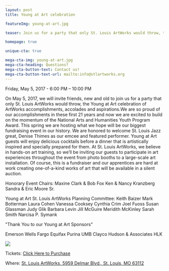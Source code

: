 ```yaml
---
layout: post
title: Young at Art celebration

featureImg: young-at-art.jpg

teaser: Join us for a party that only St. Louis ArtWorks would throw, the Young at Art celebration of ArtWorks accomplishments, accolades and aspirations

homepage: true

unique-cta: true

mega-cta-img: young-at-art.jpg
mega-cta-heading: Questions?
mega-cta-button-text: Contact us!
mega-cta-button-text-url: mailto:info@stlartworks.org
---
```

Friday, May 5, 2017 - 6:00 PM – 10:00 PM

On May 5, 2017, we will invite friends, new and old to join us for a party that only St. Louis ArtWorks would throw, the Young at Art celebration of ArtWorks accomplishments, accolades and aspirations.We are so proud of our accomplishments in these first 21 years and now we are excited to build on the momentum of the National Arts and Humanities Youth Program Award. This spring we are hosting what we hope will be our biggest fundraising event in our history. We are honored to welcome St. Louis Jazz great, Denise Thimes as our emcee and featured performer. Young at Art guests will enjoy delicious cocktails before a dinner that is artistically inspired and specially prepared for them. At St. Louis ArtWorks, we believe in hands-on art training, so we’ll be inviting our guests to participate in art experiences throughout the event from photo booths to a large-scale art installation.  Of course, this is a fundraiser and our apprentices are hard at work creating one-of-a-kind works of art that will be available in a silent auction.

Honorary Event Chairs:
Maxine Clark & Bob Fox
Ken & Nancy Kranzberg
Sandra & Eric Moore Sr.

Young at Art St. Louis ArtWorks Planning Committee:
Keith Baizer
Mark Botterman
Laura Cohen
Vanessa Cooksey
Cynthia Crim
Joel Fuoss
Susan Glassman
Judy Glik
Barbara Levin
Jill McGuire
Meridith McKinley
Sarah Smith
Narcisa P. Symank

"Thank You to our Young at Art Sponsors"

Emerson
Wells Fargo
Equifax
Purina
UMB
Clayco
Hudson & Associates
HLK

<p><img src="/images/sponsors-art" /></p>

Tickets: <a href="https://www.eventbrite.com/e/young-at-art-gala-benefiting-st-louis-artworks-tickets-32836897043?aff=es2">Click Here to Purchase</a>

Where: <a href="https://www.google.com/maps/place/St.+Louis+ArtWorks/@38.655131,-90.2949377,17z/data=!3m1!4b1!4m5!3m4!1s0x87d8b4a4642d1825:0x58170a2e3ba600e1!8m2!3d38.655131!4d-90.292749">St. Louis ArtWorks, 5959 Delmar Blvd., St. Louis, MO 63112</a>